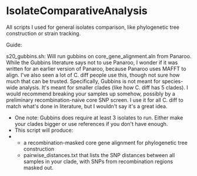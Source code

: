 # IsolateComparativeAnalysis

All scripts I used for general isolates comparison, like phylogenetic tree construction or strain tracking.

Guide:

s20_gubbins.sh: Will run gubbins on core_gene_alignment.aln from Panaroo. While the Gubbins literature says not to use Panaroo, I wonder if it was written for an earlier version of Panaroo, because Panaroo uses MAFFT to align. I've also seen a lot of C. diff people use this, though not sure how much that can be trusted.
Specifically, Gubbins is not meant for species-wide analysis. It's meant for smaller clades (like how C. diff has 5 clades). I would recommend breaking your samples up somehow, possibly by a preliminary recombination-naive core SNP screen. I use it for all C. diff to match what's done in literature, but I wouldn't say it's a great idea.
* One note: Gubbins does require at least 3 isolates to run. Either make your clades bigger or use references if you don't have enough.
* This script will produce:
* * a recombination-masked core gene alignment for phylogenetic tree construction
  * pairwise_distances.txt that lists the SNP distances between all samples in your clade, with SNPs from recombination regions masked out. 
